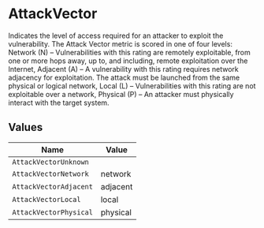# AttackVector

Indicates the level of access required for an attacker to exploit the vulnerability. The Attack Vector metric is scored in one of four levels: Network (N) – Vulnerabilities with this rating are remotely exploitable, from one or more hops away, up to, and including, remote exploitation over the Internet, Adjacent (A) – A vulnerability with this rating requires network adjacency for exploitation. The attack must be launched from the same physical or logical network, Local (L) – Vulnerabilities with this rating are not exploitable over a network, Physical (P) – An attacker must physically interact with the target system.


## Values

| Name                   | Value                  |
| ---------------------- | ---------------------- |
| `AttackVectorUnknown`  |                        |
| `AttackVectorNetwork`  | network                |
| `AttackVectorAdjacent` | adjacent               |
| `AttackVectorLocal`    | local                  |
| `AttackVectorPhysical` | physical               |